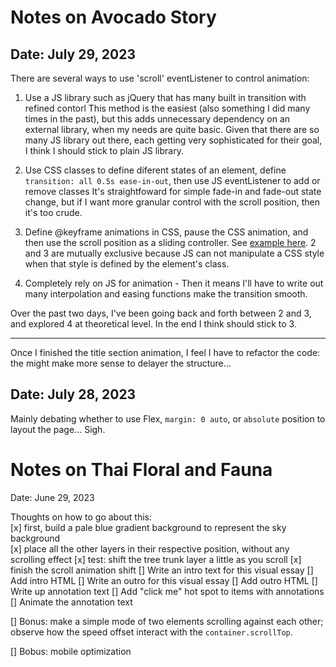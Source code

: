 # Notes on Avocado Story

## Date: July 29, 2023

There are several ways to use 'scroll' eventListener to control animation:

1. Use a JS library such as jQuery that has many built in transition with refined contorl
    This method is the easiest (also something I did many times in the past), but this adds unnecessary dependency on an external library, when my needs are quite basic. Given that there are so many JS library out there, each getting very sophisticated for their goal, I think I should stick to plain JS library.

2. Use CSS classes to define diferent states of an element, define `transition: all 0.5s ease-in-out`, then use JS eventListener to add or remove classes
    It's straightfoward for simple fade-in and fade-out state change, but if I want more granular control with the scroll position, then it's too crude.

3. Define @keyframe animations in CSS, pause the CSS animation, and then use the scroll position as a sliding controller.
    See [example here](https://codepen.io/chriscoyier/pen/NWxpJVx).
    2 and 3 are mutually exclusive because JS can not manipulate a CSS style when that style is defined by the element's class.

4. Completely rely on JS for animation - Then it means I'll have to write out many interpolation and easing functions make the transition smooth.

Over the past two days, I've been going back and forth between 2 and 3, and explored 4 at theoretical level. In the end I think should stick to 3.  

------------
Once I finished the title section animation, I feel I have to refactor the code: the might make more sense to delayer the structure... 


## Date: July 28, 2023

Mainly debating whether to use Flex, `margin: 0 auto`, or  `absolute` position to layout the page... Sigh.

# Notes on Thai Floral and Fauna
Date: June 29, 2023

Thoughts on how to go about this:  
[x] first, build a pale blue gradient background to represent the sky background  
[x] place all the other layers in their respective position, without any scrolling effect
[x] test: shift the tree trunk layer a little as you scroll
[x] finish the scroll animation shift
[] Write an intro text for this visual essay
[] Add intro HTML
[] Write an outro for this visual essay
[] Add outro HTML
[] Write up annotation text
[] Add "click me" hot spot to items with annotations
[] Animate the annotation text

[] Bonus: make a simple mode of two elements scrolling against each other; observe how the speed offset interact with the `container.scrollTop`.

[] Bobus: mobile optimization